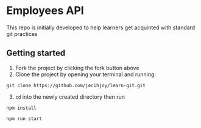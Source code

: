 
# Employees API
This repo is initially developed to help learners get acquinted with standard git practices

## Getting started

1. Fork the project by clicking the fork button above
2. Clone the project by opening your terminal and running:

```shell
git clone https://github.com/jecihjoy/learn-git.git
```
3. `cd` into the newly created directory then run

```npm install```

```npm run start```


